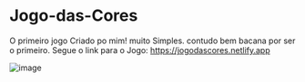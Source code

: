 # Jogo-das-Cores
 O primeiro jogo Criado po mim! muito Simples. contudo bem bacana por ser o primeiro.
Segue o link para o Jogo: https://jogodascores.netlify.app

![image](https://user-images.githubusercontent.com/112031047/211689056-02c4e067-bcfe-415d-804f-70878dff1883.png)
